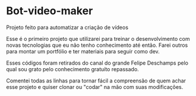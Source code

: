 # Bot-video-maker
Projeto feito para automatizar a criação de vídeos

Esse é o primeiro projeto que utilizarei para treinar o desenvolvimento com novas tecnologias que eu não tenho conhecimento até então. Farei outros para montar um portfólio e ter materiais para seguir como dev.

Esses códigos foram retirados do canal do grande Felipe Deschamps pelo qual sou grato pelo conhecimento gratuíto repassado.

Comentei todas as linhas para tornar fácil a compreensão de quem achar esse projeto e quiser clonar ou "codar" na mão com suas modificações.

